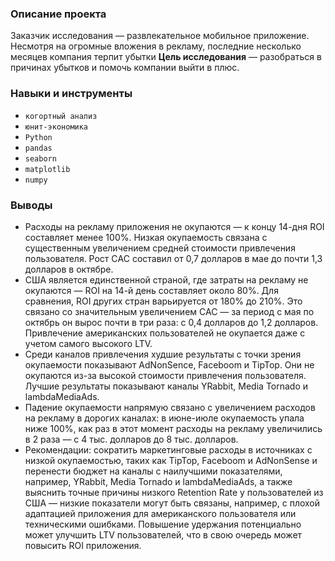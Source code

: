 ### Описание проекта

Заказчик исследования — развлекательное мобильное приложение. Несмотря на огромные вложения в рекламу, последние несколько месяцев компания терпит убытки
**Цель исследования** — разобраться в причинах убытков и помочь компании выйти в плюс.

### Навыки и инструменты

- `когортный анализ`
- `юнит-экономика`
- `Python`
- `pandas`
- `seaborn`
- `matplotlib`
- `numpy`
  
### Выводы

- Расходы на рекламу приложения не окупаются — к концу 14-дня ROI составляет менее 100%. Низкая окупаемость связана с существенным увеличением средней стоимости привлечения пользователя. Рост СAC составил от 0,7 долларов в мае до почти 1,3 долларов в октябре.
- США является единственной страной, где затраты на рекламу не окупаются — ROI на 14-й день составляет около 80%. Для сравнения, ROI других стран варьируется от 180% до 210%. Это связано со значительным увеличением CAC — за период с мая по октябрь он вырос почти в три раза: с 0,4 долларов до 1,2 долларов. Привлечение американских пользователей не окупается даже с учетом самого высокого LTV.
- Среди каналов привлечения худшие результаты с точки зрения окупаемости показывают AdNonSence, Faceboom и TipTop. Они не окупаются из-за высокой стоимости привлечения пользователя. Лучшие результаты показывают каналы YRabbit, Media Tornado и lambdaMediaAds.
- Падение окупаемости напрямую связано с увеличением расходов на рекламу в дорогих каналах: в июне-июле окупаемость упала ниже 100%, как раз в этот момент расходы на рекламу увеличились в 2 раза — с 4 тыс. долларов до 8 тыс. долларов.
- Рекомендации: сократить маркетинговые расходы в источниках с низкой окупаемостью, таких как TipTop, Faceboom и AdNonSense и перенести бюджет на каналы с наилучшими показателями, например, YRabbit, Media Tornado и lambdaMediaAds,  а также выяснить точные причины низкого Retention Rate у пользователей из США — низкие показатели могут быть связаны, например, с плохой адаптацией приложения для американского пользователя или техническими ошибками. Повышение удержания потенциально может улучшить LTV пользователей, что в свою очередь может повысить ROI приложения.

